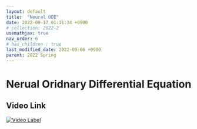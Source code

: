 ```yaml
---
layout: default
title:  "Neural ODE"
date: 2022-09-17 01:11:34 +0900
# collection: 2022-2
usemathjax: true
nav_order: 6
# has_children : true
last_modified_date: 2022-09-06 +0900
parent: 2022 Spring
---
```

# Nerual Oridnary Differential Equation

## Video Link

[![Video Label](https://img.youtube.com/vi/ea2lTdYtd30/hqdefault.jpg)](https://youtu.be/ea2lTdYtd30)

<!-- ## PDF Download

<object data="../2022_1/2022_1_download/NODE.pdf" width="750" height="1075" type='application/pdf'></object> -->